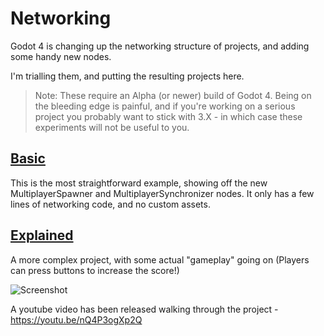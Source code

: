 # Networking
Godot 4 is changing up the networking structure of projects, and adding some handy new nodes.

I'm trialling them, and putting the resulting projects here.

> Note: These require an Alpha (or newer) build of Godot 4. Being on the bleeding edge is painful, and if you're working on a serious project you probably want to stick with 3.X - in which case these experiments will not be useful to you.

## [Basic](https://github.com/MitchReidNZ/Godot-Things/tree/main/Networking/Basic)
This is the most straightforward example, showing off the new MultiplayerSpawner and MultiplayerSynchronizer nodes. It only has a few lines of networking code, and no custom assets.

## [Explained](https://github.com/MitchReidNZ/Godot-Things/tree/main/Networking/Explained)
A more complex project, with some actual "gameplay" going on (Players can press buttons to increase the score!)

![Screenshot](https://github.com/MitchMakesThings/Godot-Things/blob/main/Networking/Explained/Screenshots/220.png)

A youtube video has been released walking through the project - https://youtu.be/nQ4P3ogXp2Q

